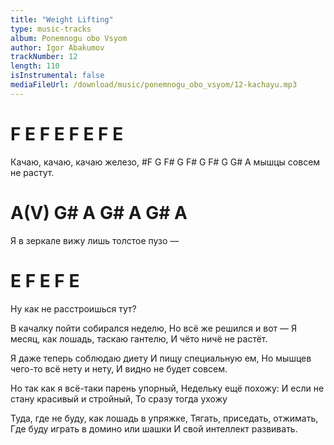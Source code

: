 ```yaml
---
title: "Weight Lifting"
type: music-tracks
album: Ponemnogu obo Vsyom
author: Igor Abakumov
trackNumber: 12
length: 110
isInstrumental: false
mediaFileUrl: /download/music/ponemnogu_obo_vsyom/12-kachayu.mp3
---
```


# F E    F E    F E   F E
Качаю, качаю, качаю железо,
#F  G     F# G      F# G   F# G G#
А мышцы совсем не растут.
#     A(V) G# A    G#   A    G# A
Я в зеркале вижу лишь толстое пузо —
#    E      F    E    F  E
Ну как не расстроишься тут?

В качалку пойти собирался неделю,
Но всё же решился и вот —
Я месяц, как лошадь, таскаю гантелю,
И чёто ничё не растёт.

Я даже теперь соблюдаю диету
И пищу специальную ем,
Но мышцев чего-то всё нету и нету,
И видно не будет совсем.

Но так как я всё-таки парень упорный,
Недельку ещё похожу:
И если не стану красивый и стройный,
То сразу тогда ухожу

Туда, где не буду, как лошадь в упряжке,
Тягать, приседать, отжимать,
Где буду играть в домино или шашки
И свой интеллект развивать.
